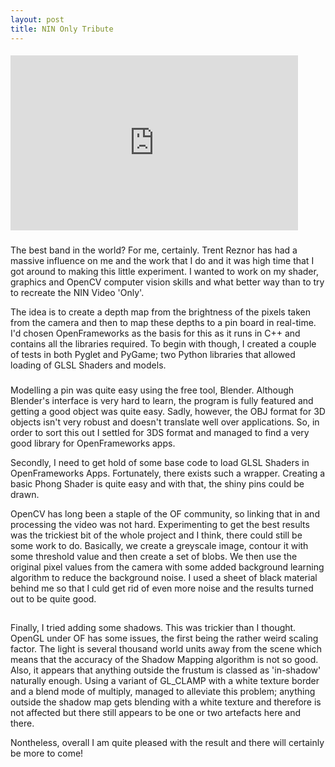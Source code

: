 ```yaml
--- 
layout: post
title: NIN Only Tribute
---
```


####
<iframe src="http://player.vimeo.com/video/9788437" width="460" height="280" frameborder="0" webkitAllowFullScreen mozallowfullscreen allowFullScreen></iframe> 

###
The best band in the world? For me, certainly. Trent Reznor has had a massive influence on me and the work that I do and it was high time that I got around to making this little experiment. I wanted to work on my shader, graphics and OpenCV computer vision skills and what better way than to try to recreate the NIN Video 'Only'.

The idea is to create a depth map from the brightness of the pixels taken from the camera and then to map these depths to a pin board in real-time. I'd chosen OpenFrameworks as the basis for this as it runs in C++ and contains all the libraries required. To begin with though, I created a couple of tests in both Pyglet and PyGame; two Python libraries that allowed loading of GLSL Shaders and models.

###
Modelling a pin was quite easy using the free tool, Blender. Although Blender's interface is very hard to learn, the program is fully featured and getting a good object was quite easy. Sadly, however, the OBJ format for 3D objects isn't very robust and doesn't translate well over applications. So, in order to sort this out I settled for 3DS format and managed to find a very good library for OpenFrameworks apps. 

Secondly, I need to get hold of some base code to load GLSL Shaders in OpenFrameworks Apps. Fortunately, there exists such a wrapper. Creating a basic Phong Shader is quite easy and with that, the shiny pins could be drawn.

OpenCV has long been a staple of the OF community, so linking that in and processing the video was not hard. Experimenting to get the best results was the trickiest bit of the whole project and I think, there could still be some work to do. Basically, we create a greyscale image, contour it with some threshold value and then create a set of blobs. We then use the original pixel values from the camera with some added background learning algorithm to reduce the background noise. I used a sheet of black material behind me so that I culd get rid of even more noise and the results turned out to be quite good.

##
Finally, I tried adding some shadows. This was trickier than I thought. OpenGL under OF has some issues, the first being the rather weird scaling factor. The light is several thousand world units away from the scene which means that the accuracy of the Shadow Mapping algorithm is not so good. Also, it appears that anything outside the frustum is classed as 'in-shadow' naturally enough. Using a variant of GL_CLAMP with a white texture border and a blend mode of multiply, managed to alleviate this problem; anything outside the shadow map gets blending with a white texture and therefore is not affected but there still appears to be one or two artefacts here and there.

Nontheless, overall I am quite pleased with the result and there will certainly be more to come!
